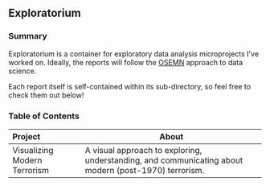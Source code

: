 ## Exploratorium

### Summary

Exploratorium is a container for exploratory data analysis microprojects I've worked on. Ideally, the reports will follow the [OSEMN](http://www.dataists.com/2010/09/a-taxonomy-of-data-science/) approach to data science. 

Each report itself is self-contained within its sub-directory, so feel free to check them out below!

### Table of Contents

| Project | About |
|:--------|-------|
| Visualizing Modern Terrorism | A visual approach to exploring, understanding, and communicating about modern (post-1970) terrorism. |